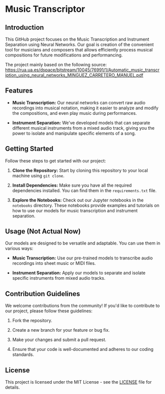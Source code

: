 # Music Transcriptor

## Introduction

This GitHub project focuses on the Music Transcription and Instrument Separation using Neural Networks. Our goal is creation of the convenient tool for musicians and composers that allows efficiently process musical compositions for future modifications and performancing.

The project mainly based on the following source: https://rua.ua.es/dspace/bitstream/10045/76991/1/Automatic_music_transcription_using_neural_networks_MINGUEZ_CARRETERO_MANUEL.pdf


## Features

- **Music Transcription:** Our neural networks can convert raw audio recordings into musical notation, making it easier to analyze and modify the compositions, and even play music during performances.

- **Instrument Separation:** We've developed models that can separate different musical instruments from a mixed audio track, giving you the power to isolate and manipulate specific elements of a song.


## Getting Started

Follow these steps to get started with our project:

1. **Clone the Repository:** Start by cloning this repository to your local machine using `git clone`.

2. **Install Dependencies:** Make sure you have all the required dependencies installed. You can find them in the `requirements.txt` file.

3. **Explore the Notebooks:** Check out our Jupyter notebooks in the `notebooks` directory. These notebooks provide examples and tutorials on how to use our models for music transcription and instrument separation.


## Usage (Not Actual Now)

Our models are designed to be versatile and adaptable. You can use them in various ways:

- **Music Transcription:** Use our pre-trained models to transcribe audio recordings into sheet music or MIDI files.

- **Instrument Separation:** Apply our models to separate and isolate specific instruments from mixed audio tracks.


## Contribution Guidelines

We welcome contributions from the community! If you'd like to contribute to our project, please follow these guidelines:

1. Fork the repository.

2. Create a new branch for your feature or bug fix.

3. Make your changes and submit a pull request.

4. Ensure that your code is well-documented and adheres to our coding standards.


## License

This project is licensed under the MIT License - see the [LICENSE](LICENSE) file for details.
